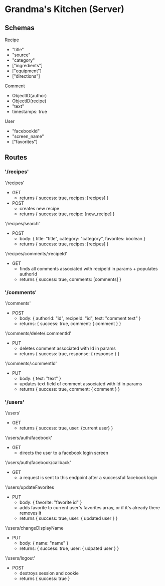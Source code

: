 # Grandma's Kitchen (Server)

## Schemas

Recipe
- "title"
- "source"
- "category"
- ["ingredients"]
- ["equipment"]
- ["directions"]

Comment
- ObjectID(author)
- ObjectID(recipe)
- "text"
- timestamps: true

User
- "facebookId"
- "screen_name"
- ["favorites"]

## Routes

### '/recipes'

'/recipes'
- GET
    - returns { success: true, recipes: [recipes] }
- POST
    - creates new recipe
    - returns { success: true, recipe: [new_recipe] }

'/recipes/search'
- POST
    - body: { title: "title", category: "category", favorites: boolean }
    - returns { success: true, recipes: [recipes] }

'/recipes/comments/:recipeId'
- GET
    - finds all comments associated with recipeId in params + populates authorId
    - returns { success: true, comments: [comments] }

### '/comments'

'/comments'
- POST
    - body: { authorId: "id", recipeId: "id", text: "comment text" }
    - returns: { success: true, comment: { comment } }

'/comments/delete/:commentId'
- PUT
    - deletes comment associated with Id in params
    - returns { success: true, response: { response } }

'/comments/:commentId'
- PUT
    - body: { text: "text" }
    - updates text field of comment associated with Id in params
    - returns { success: true, comment: { comment } }

### '/users'

'/users'
- GET
    - returns { success: true, user: {current user} }

'/users/auth/facebook'
- GET
    - directs the user to a facebook login screen

'/users/auth/facebook/callback'
- GET
    - a request is sent to this endpoint after a successful facebook login

'/users/updateFavorites
- PUT
    - body: { favorite: "favorite id" }
    - adds favorite to current user's favorites array, or if it's already there removes it
    - returns { success: true, user: { updated user } }

'/users/changeDisplayName
- PUT
    - body: { name: "name" }
    - returns: { success: true, user: { udpated user } }

'/users/logout'
- POST
    - destroys session and cookie
    - returns { success: true }